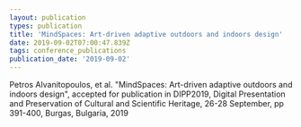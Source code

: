 ```yaml
---
layout: publication
types: publication
title: 'MindSpaces: Art-driven adaptive outdoors and indoors design'
date: 2019-09-02T07:00:47.839Z
tags: conference_publications
publication_date: '2019-09-02'
---
```

Petros Alvanitopoulos, et al. "MindSpaces: Art-driven adaptive outdoors and indoors design", accepted for publication in DIPP2019, Digital Presentation and Preservation of Cultural and Scientific Heritage, 26-28 September,  pp 391-400, Burgas, Bulgaria, 2019
